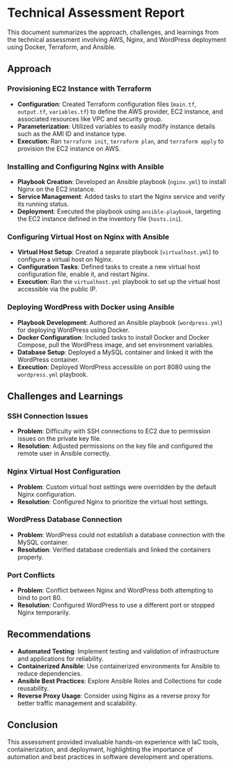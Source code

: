 # Technical Assessment Report

This document summarizes the approach, challenges, and learnings from the technical assessment involving AWS, Nginx, and WordPress deployment using Docker, Terraform, and Ansible.

## Approach

### Provisioning EC2 Instance with Terraform

- **Configuration**: Created Terraform configuration files (`main.tf`, `output.tf`, `variables.tf`) to define the AWS provider, EC2 instance, and associated resources like VPC and security group.
- **Parameterization**: Utilized variables to easily modify instance details such as the AMI ID and instance type.
- **Execution**: Ran `terraform init`, `terraform plan`, and `terraform apply` to provision the EC2 instance on AWS.

### Installing and Configuring Nginx with Ansible

- **Playbook Creation**: Developed an Ansible playbook (`nginx.yml`) to install Nginx on the EC2 instance.
- **Service Management**: Added tasks to start the Nginx service and verify its running status.
- **Deployment**: Executed the playbook using `ansible-playbook`, targeting the EC2 instance defined in the inventory file (`hosts.ini`).

### Configuring Virtual Host on Nginx with Ansible

- **Virtual Host Setup**: Created a separate playbook (`virtualhost.yml`) to configure a virtual host on Nginx.
- **Configuration Tasks**: Defined tasks to create a new virtual host configuration file, enable it, and restart Nginx.
- **Execution**: Ran the `virtualhost.yml` playbook to set up the virtual host accessible via the public IP.

### Deploying WordPress with Docker using Ansible

- **Playbook Development**: Authored an Ansible playbook (`wordpress.yml`) for deploying WordPress using Docker.
- **Docker Configuration**: Included tasks to install Docker and Docker Compose, pull the WordPress image, and set environment variables.
- **Database Setup**: Deployed a MySQL container and linked it with the WordPress container.
- **Execution**: Deployed WordPress accessible on port 8080 using the `wordpress.yml` playbook.

## Challenges and Learnings

### SSH Connection Issues

- **Problem**: Difficulty with SSH connections to EC2 due to permission issues on the private key file.
- **Resolution**: Adjusted permissions on the key file and configured the remote user in Ansible correctly.

### Nginx Virtual Host Configuration

- **Problem**: Custom virtual host settings were overridden by the default Nginx configuration.
- **Resolution**: Configured Nginx to prioritize the virtual host settings.

### WordPress Database Connection

- **Problem**: WordPress could not establish a database connection with the MySQL container.
- **Resolution**: Verified database credentials and linked the containers properly.

### Port Conflicts

- **Problem**: Conflict between Nginx and WordPress both attempting to bind to port 80.
- **Resolution**: Configured WordPress to use a different port or stopped Nginx temporarily.

## Recommendations

- **Automated Testing**: Implement testing and validation of infrastructure and applications for reliability.
- **Containerized Ansible**: Use containerized environments for Ansible to reduce dependencies.
- **Ansible Best Practices**: Explore Ansible Roles and Collections for code reusability.
- **Reverse Proxy Usage**: Consider using Nginx as a reverse proxy for better traffic management and scalability.

## Conclusion

This assessment provided invaluable hands-on experience with IaC tools, containerization, and deployment, highlighting the importance of automation and best practices in software development and operations.
